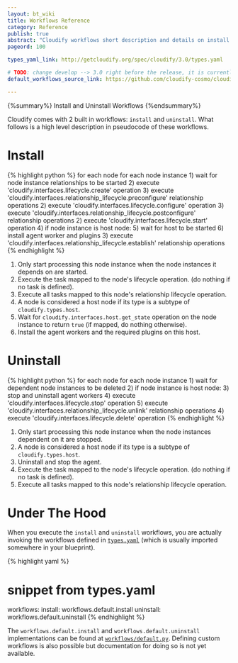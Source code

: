 ```yaml
---
layout: bt_wiki
title: Workflows Reference
category: Reference
publish: true
abstract: "Cloudify workflows short description and details on install and uninstall default workflows"
pageord: 100

types_yaml_link: http://getcloudify.org/spec/cloudify/3.0/types.yaml

# TODO: change develop --> 3.0 right before the release, it is currently develop because there is no 3.0 tag yet
default_workflows_source_link: https://github.com/cloudify-cosmo/cloudify-manager/blob/develop/workflows/workflows/default.py

---
```


{%summary%} Install and Uninstall Workflows {%endsummary%}

Cloudify comes with 2 built in workflows: `install` and `uninstall`. What follows is a high level description in pseudocode of these workflows.

# Install

{% highlight python %}
for each node
  for each node instance
    1) wait for node instance relationships to be started
    2) execute 'cloudify.interfaces.lifecycle.create' operation
    3) execute 'cloudify.interfaces.relationship_lifecycle.preconfigure' relationship operations
    2) execute 'cloudify.interfaces.lifecycle.configure' operation
    3) execute 'cloudify.interfaces.relationship_lifecycle.postconfigure' relationship operations
    2) execute 'cloudify.interfaces.lifecycle.start' operation
    4) if node instance is host node:
    5)   wait for host to be started
    6)   install agent worker and plugins
    3) execute 'cloudify.interfaces.relationship_lifecycle.establish' relationship operations
{% endhighlight %}

1. Only start processing this node instance when the node instances it depends on are started.
2. Execute the task mapped to the node's lifecycle operation. (do nothing if no task is defined).
3. Execute all tasks mapped to this node's relationship lifecycle operation.
4. A node is considered a host node if its type is a subtype of `cloudify.types.host`.
5. Wait for `cloudify.interfaces.host.get_state` operation on the node instance to return `true` (if mapped, do nothing otherwise).
6. Install the agent workers and the required plugins on this host.

# Uninstall

{% highlight python %}
for each node
  for each node instance
    1) wait for dependent node instances to be deleted
    2) if node instance is host node:
    3)   stop and uninstall agent workers
    4) execute 'cloudify.interfaces.lifecycle.stop' operation
    5) execute 'cloudify.interfaces.relationship_lifecycle.unlink' relationship operations
    4) execute 'cloudify.interfaces.lifecycle.delete' operation
{% endhighlight %}

1. Only start processing this node instance when the node instances dependent on it are stopped.
2. A node is considered a host node if its type is a subtype of `cloudify.types.host`.
3. Uninstall and stop the agent.
4. Execute the task mapped to the node's lifecycle operation. (do nothing if no task is defined).
5. Execute all tasks mapped to this node's relationship lifecycle operation.

# Under The Hood

When you execute the `install` and `uninstall` workflows, you are actually invoking the workflows defined in [`types.yaml`]({{page.types_yaml_link}}) (which is usually imported somewhere in your blueprint).

{% highlight yaml %}
# snippet from types.yaml
workflows:
    install: workflows.default.install
    uninstall: workflows.default.uninstall
{% endhighlight %}

The `workflows.default.install` and `workflows.default.uninstall` implementations can be found at [`workflows/default.py`]({{page.default_workflows_source_link}}). Defining custom workflows is also possible but documentation for doing so is not yet available.
